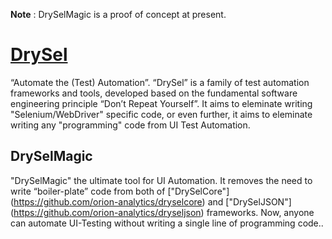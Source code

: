 __Note__ : DrySelMagic is a proof of concept at present.

# [DrySel](https://github.com/orion-analytics/drysel)
“Automate the (Test) Automation”. “DrySel” is a family of test automation frameworks and tools, developed based on the fundamental software engineering principle “Don’t Repeat Yourself”. It aims to eleminate writing "Selenium/WebDriver" specific code, or even further, it aims to eleminate writing any "programming" code from UI Test Automation. 

## DrySelMagic
"DrySelMagic" the ultimate tool for UI Automation. It removes the need to write “boiler-plate” code from both of ["DrySelCore"] (https://github.com/orion-analytics/dryselcore) and ["DrySelJSON"] (https://github.com/orion-analytics/dryseljson) frameworks. Now, anyone can automate UI-Testing without writing a single line of programming code..
